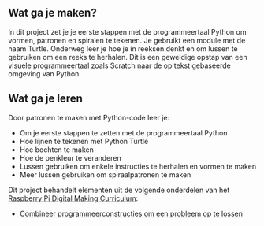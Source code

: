 ## Wat ga je maken?

In dit project zet je je eerste stappen met de programmeertaal Python om vormen, patronen en spiralen te tekenen. Je gebruikt een module met de naam Turtle. Onderweg leer je hoe je in reeksen denkt en om lussen te gebruiken om een reeks te herhalen. Dit is een geweldige opstap van een visuele programmeertaal zoals Scratch naar de op tekst gebaseerde omgeving van Python.

## Wat ga je leren

Door patronen te maken met Python-code leer je:

- Om je eerste stappen te zetten met de programmeertaal Python
- Hoe lijnen te tekenen met Python Turtle
- Hoe bochten te maken
- Hoe de penkleur te veranderen
- Lussen gebruiken om enkele instructies te herhalen en vormen te maken
- Meer lussen gebruiken om spiraalpatronen te maken

Dit project behandelt elementen uit de volgende onderdelen van het [Raspberry Pi Digital Making Curriculum](https://www.raspberrypi.org/curriculum/):

- [Combineer programmeerconstructies om een ​​probleem op te lossen](https://www.raspberrypi.org/curriculum/programming/builder)